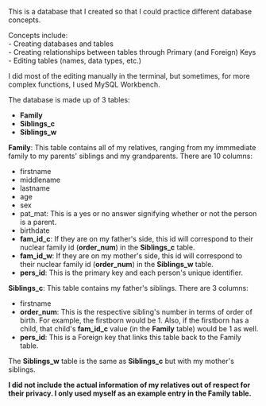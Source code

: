 This is a database that I created so that I could practice different database concepts.

Concepts include:  
		- Creating databases and tables  
		- Creating relationships between tables through Primary (and Foreign) Keys  
		- Editing tables (names, data types, etc.)  

I did most of the editing manually in the terminal, but sometimes, for more complex functions, I used MySQL Workbench.  

The database is made up of 3 tables:
* **Family**  
* **Siblings_c**  
* **Siblings_w**

**Family**: This table contains all of my relatives, ranging from my immmediate family to my parents' siblings and my grandparents.
There are 10 columns:
* firstname  
* middlename  
* lastname  
* age  
* sex  
* pat_mat: This is a yes or no answer signifying whether or not the person is a parent.  
* birthdate  
* **fam_id_c**: If they are on my father's side, this id will correspond to their nuclear family id (**order_num**) in the **Siblings_c** table.  
* **fam_id_w**: If they are on my mother's side, this id will correspond to their nuclear family id (**order_num**) in the **Siblings_w** table.  
* **pers_id**: This is the primary key and each person's unique identifier.  

**Siblings_c**: This table contains my father's siblings.
There are 3 columns:  
* firstname  
* **order_num**: This is the respective sibling's number in terms of order of birth. For example, the firstborn would be 1. Also, if the firstborn has a child, that child's **fam_id_c** value (in the **Family** table) would be 1 as well.
* **pers_id**: This is a Foreign key that links this table back to the Family table.

The **Siblings_w** table is the same as **Siblings_c** but with my mother's siblings.



**I did not include the actual information of my relatives out of respect for their privacy. I only used myself as an example entry in the Family table.**

